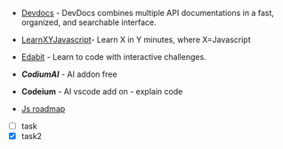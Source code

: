 - [Devdocs](https://devdocs.io/) - DevDocs combines multiple API documentations in a fast, organized, and searchable interface.

- [LearnXYJavascript](https://learnxinyminutes.com/docs/javascript//)- Learn X in Y minutes, where X=Javascript

- [Edabit](https://edabit.com/) - Learn to code with interactive challenges. 

- ***CodiumAI*** - AI addon free

- **Codeium** - AI vscode add on - explain code

- [Js roadmap](https://roadmap.sh/javascript)

- [ ] task
- [x] task2
